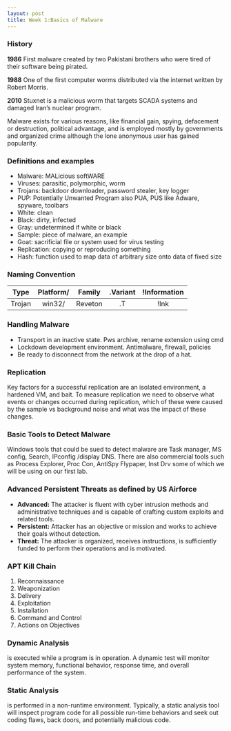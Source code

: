 ```yaml
---
layout: post
title: Week 1:Basics of Malware 
---
```


### History
**1986**  First malware created by two Pakistani brothers who were tired of their software being pirated. 

**1988**	One of the first computer worms distributed via the internet written by Robert Morris.

**2010** 	Stuxnet is a malicious worm that targets SCADA systems and damaged Iran’s nuclear program.

Malware exists for various reasons, like financial gain, spying, defacement or destruction, political advantage, and is employed mostly 
by governments and organized crime although the lone anonymous user has gained popularity. 

### Definitions and examples 
- Malware: MALicious softWARE
- Viruses: parasitic, polymorphic, worm
- Trojans: backdoor downloader, password stealer, key logger 
- PUP: Potentially Unwanted Program also PUA, PUS like Adware, spyware, toolbars
- White: clean 
- Black: dirty, infected
- Gray: undetermined if white or black
- Sample: piece of malware, an example
- Goat: sacrificial file or system used for virus testing
- Replication: copying or reproducing something 
- Hash: function used to map data of arbitrary size onto data of fixed size

### Naming Convention 

|Type 		   |Platform/	  |Family 	   |.Variant	  |!Information|
|:----------:|:----------:|:----------:|:----------:|:----------:|
|Trojan 		 |win32/		  |Reveton	   | .T		      | !lnk       |

### Handling Malware
- Transport in an inactive state. Pws archive, rename extension using cmd
- Lockdown development environment. Antimalware, firewall, policies
- Be ready to disconnect from the network at the drop of a hat.

### Replication 

Key factors for a successful replication are an isolated environment, a hardened VM, and bait.
To measure replication we need to observe what events or changes occurred during replication, which of these were caused by the sample 
vs background noise and what was the impact of these changes.

### Basic Tools to Detect Malware

Windows tools that could be sued to detect malware are Task manager, MS config, Search, IPconfig /display DNS. There are also commercial 
tools such as Process Explorer, Proc Con, AntiSpy Flypaper, Inst Drv some of which we will be using on our first lab.

### Advanced Persistent Threats as defined by US Airforce
- **Advanced:** The attacker is fluent with cyber intrusion methods and administrative techniques and is capable of crafting custom exploits 
  and related tools.
- **Persistent:** Attacker has an objective or mission and works to achieve their goals without detection.
- **Threat:** The attacker is organized, receives instructions, is sufficiently funded to perform their operations and is motivated. 

### APT Kill Chain 
1.	Reconnaissance
2.	Weaponization
3.	Delivery
4.	Exploitation
5.	Installation
6.	Command and Control
7.	Actions on Objectives

### Dynamic Analysis

is executed while a program is in operation. A dynamic test will monitor system memory, functional behavior, response time, and overall 
performance of the system.

### Static Analysis

is performed in a non-runtime environment. Typically, a static analysis tool will inspect program code for all possible run-time 
behaviors and seek out coding flaws, back doors, and potentially malicious code.
